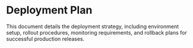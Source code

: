 # Deployment Plan

This document details the deployment strategy, including environment setup, rollout procedures, monitoring requirements, and rollback plans for successful production releases.